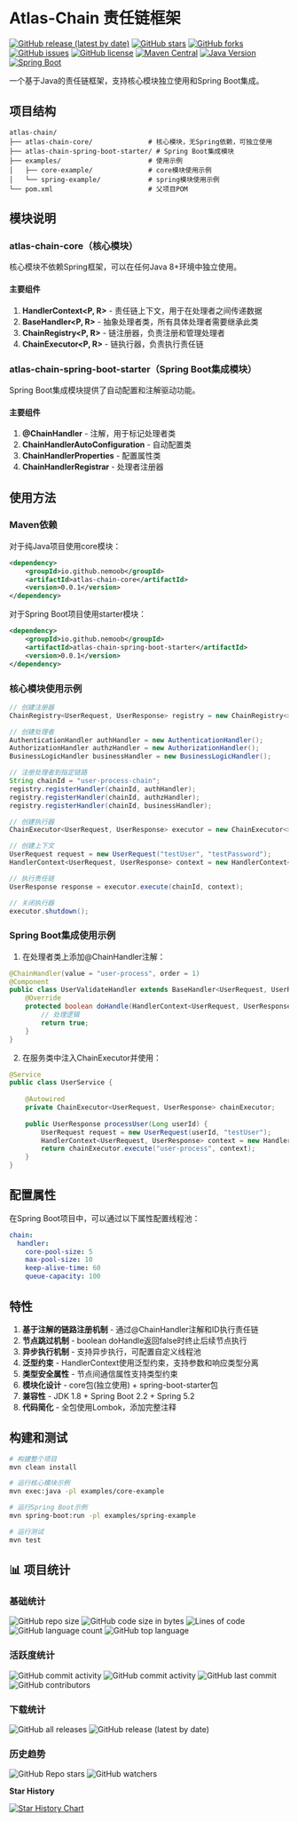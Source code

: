 # Atlas-Chain 责任链框架

[![GitHub release (latest by date)](https://img.shields.io/github/v/release/nemoob/atlas-chain?style=flat-square)](https://github.com/nemoob/atlas-chain/releases)
[![GitHub stars](https://img.shields.io/github/stars/nemoob/atlas-chain?style=flat-square)](https://github.com/nemoob/atlas-chain/stargazers)
[![GitHub forks](https://img.shields.io/github/forks/nemoob/atlas-chain?style=flat-square)](https://github.com/nemoob/atlas-chain/network)
[![GitHub issues](https://img.shields.io/github/issues/nemoob/atlas-chain?style=flat-square)](https://github.com/nemoob/atlas-chain/issues)
[![GitHub license](https://img.shields.io/github/license/nemoob/atlas-chain?style=flat-square)](https://github.com/nemoob/atlas-chain/blob/main/LICENSE)
[![Maven Central](https://img.shields.io/maven-central/v/io.github.nemoob/atlas-chain-core?style=flat-square)](https://search.maven.org/artifact/io.github.nemoob/atlas-chain-core)
[![Java Version](https://img.shields.io/badge/Java-8%2B-brightgreen?style=flat-square)](https://www.oracle.com/java/)
[![Spring Boot](https://img.shields.io/badge/Spring%20Boot-2.2%2B-brightgreen?style=flat-square)](https://spring.io/projects/spring-boot)

一个基于Java的责任链框架，支持核心模块独立使用和Spring Boot集成。

## 项目结构

```
atlas-chain/
├── atlas-chain-core/              # 核心模块，无Spring依赖，可独立使用
├── atlas-chain-spring-boot-starter/ # Spring Boot集成模块
├── examples/                      # 使用示例
│   ├── core-example/              # core模块使用示例
│   └── spring-example/            # spring模块使用示例
└── pom.xml                        # 父项目POM
```

## 模块说明

### atlas-chain-core（核心模块）

核心模块不依赖Spring框架，可以在任何Java 8+环境中独立使用。

#### 主要组件

1. **HandlerContext<P, R>** - 责任链上下文，用于在处理者之间传递数据
2. **BaseHandler<P, R>** - 抽象处理者类，所有具体处理者需要继承此类
3. **ChainRegistry<P, R>** - 链注册器，负责注册和管理处理者
4. **ChainExecutor<P, R>** - 链执行器，负责执行责任链

### atlas-chain-spring-boot-starter（Spring Boot集成模块）

Spring Boot集成模块提供了自动配置和注解驱动功能。

#### 主要组件

1. **@ChainHandler** - 注解，用于标记处理者类
2. **ChainHandlerAutoConfiguration** - 自动配置类
3. **ChainHandlerProperties** - 配置属性类
4. **ChainHandlerRegistrar** - 处理者注册器

## 使用方法

### Maven依赖

对于纯Java项目使用core模块：

```xml
<dependency>
    <groupId>io.github.nemoob</groupId>
    <artifactId>atlas-chain-core</artifactId>
    <version>0.0.1</version>
</dependency>
```

对于Spring Boot项目使用starter模块：

```xml
<dependency>
    <groupId>io.github.nemoob</groupId>
    <artifactId>atlas-chain-spring-boot-starter</artifactId>
    <version>0.0.1</version>
</dependency>
```

### 核心模块使用示例

```java
// 创建注册器
ChainRegistry<UserRequest, UserResponse> registry = new ChainRegistry<>();

// 创建处理者
AuthenticationHandler authHandler = new AuthenticationHandler();
AuthorizationHandler authzHandler = new AuthorizationHandler();
BusinessLogicHandler businessHandler = new BusinessLogicHandler();

// 注册处理者到指定链路
String chainId = "user-process-chain";
registry.registerHandler(chainId, authHandler);
registry.registerHandler(chainId, authzHandler);
registry.registerHandler(chainId, businessHandler);

// 创建执行器
ChainExecutor<UserRequest, UserResponse> executor = new ChainExecutor<>(registry);

// 创建上下文
UserRequest request = new UserRequest("testUser", "testPassword");
HandlerContext<UserRequest, UserResponse> context = new HandlerContext<>(request, null);

// 执行责任链
UserResponse response = executor.execute(chainId, context);

// 关闭执行器
executor.shutdown();
```

### Spring Boot集成使用示例

1. 在处理者类上添加@ChainHandler注解：

```java
@ChainHandler(value = "user-process", order = 1)
@Component
public class UserValidateHandler extends BaseHandler<UserRequest, UserResponse> {
    @Override
    protected boolean doHandle(HandlerContext<UserRequest, UserResponse> context) {
        // 处理逻辑
        return true;
    }
}
```

2. 在服务类中注入ChainExecutor并使用：

```java
@Service
public class UserService {
    
    @Autowired
    private ChainExecutor<UserRequest, UserResponse> chainExecutor;
    
    public UserResponse processUser(Long userId) {
        UserRequest request = new UserRequest(userId, "testUser");
        HandlerContext<UserRequest, UserResponse> context = new HandlerContext<>(request, null);
        return chainExecutor.execute("user-process", context);
    }
}
```

## 配置属性

在Spring Boot项目中，可以通过以下属性配置线程池：

```yaml
chain:
  handler:
    core-pool-size: 5
    max-pool-size: 10
    keep-alive-time: 60
    queue-capacity: 100
```

## 特性

1. **基于注解的链路注册机制** - 通过@ChainHandler注解和ID执行责任链
2. **节点跳过机制** - boolean doHandle返回false时终止后续节点执行
3. **异步执行机制** - 支持异步执行，可配置自定义线程池
4. **泛型约束** - HandlerContext使用泛型约束，支持参数和响应类型分离
5. **类型安全属性** - 节点间通信属性支持类型约束
6. **模块化设计** - core包(独立使用) + spring-boot-starter包
7. **兼容性** - JDK 1.8 + Spring Boot 2.2 + Spring 5.2
8. **代码简化** - 全包使用Lombok，添加完整注释

## 构建和测试

```bash
# 构建整个项目
mvn clean install

# 运行核心模块示例
mvn exec:java -pl examples/core-example

# 运行Spring Boot示例
mvn spring-boot:run -pl examples/spring-example

# 运行测试
mvn test
```

## 📊 项目统计

### 基础统计
![GitHub repo size](https://img.shields.io/github/repo-size/nemoob/atlas-chain?style=flat-square)
![GitHub code size in bytes](https://img.shields.io/github/languages/code-size/nemoob/atlas-chain?style=flat-square)
![Lines of code](https://img.shields.io/tokei/lines/github/nemoob/atlas-chain?style=flat-square)
![GitHub language count](https://img.shields.io/github/languages/count/nemoob/atlas-chain?style=flat-square)
![GitHub top language](https://img.shields.io/github/languages/top/nemoob/atlas-chain?style=flat-square)

### 活跃度统计
![GitHub commit activity](https://img.shields.io/github/commit-activity/m/nemoob/atlas-chain?style=flat-square)
![GitHub commit activity](https://img.shields.io/github/commit-activity/w/nemoob/atlas-chain?style=flat-square)
![GitHub last commit](https://img.shields.io/github/last-commit/nemoob/atlas-chain?style=flat-square)
![GitHub contributors](https://img.shields.io/github/contributors/nemoob/atlas-chain?style=flat-square)

### 下载统计
![GitHub all releases](https://img.shields.io/github/downloads/nemoob/atlas-chain/total?style=flat-square)
![GitHub release (latest by date)](https://img.shields.io/github/downloads/nemoob/atlas-chain/latest/total?style=flat-square)

### 历史趋势
![GitHub Repo stars](https://img.shields.io/github/stars/nemoob/atlas-chain?style=social)
![GitHub watchers](https://img.shields.io/github/watchers/nemoob/atlas-chain?style=social)

**Star History**

[![Star History Chart](https://api.star-history.com/svg?repos=nemoob/atlas-chain&type=Date)](https://star-history.com/#nemoob/atlas-chain&Date)